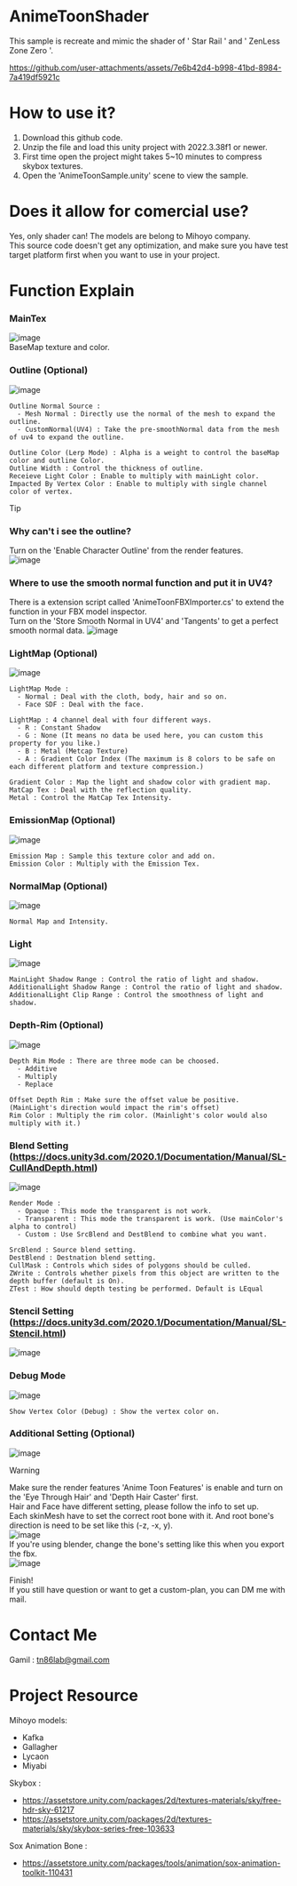 # AnimeToonShader
This sample is recreate and mimic the shader of ' Star Rail ' and ' ZenLess Zone Zero '. 

https://github.com/user-attachments/assets/7e6b42d4-b998-41bd-8984-7a419df5921c

# How to use it?
1. Download this github code.  
2. Unzip the file and load this unity project with 2022.3.38f1 or newer.
3. First time open the project might takes 5~10 minutes to compress skybox textures.  
4. Open the 'AnimeToonSample.unity' scene to view the sample.  

# Does it allow for comercial use?
Yes, only shader can! The models are belong to Mihoyo company.  
This source code doesn't get any optimization, and make sure you have test target platform first when you want to use in your project.

# Function Explain
### MainTex
![image](https://github.com/user-attachments/assets/dced23eb-2cbb-492a-b157-edb77b7ed75d)  
BaseMap texture and color.

### Outline (Optional)
![image](https://github.com/user-attachments/assets/ac38e19b-9773-417a-a2fd-7e24fe135116)  
```
Outline Normal Source : 
  - Mesh Normal : Directly use the normal of the mesh to expand the outline.
  - CustomNormal(UV4) : Take the pre-smoothNormal data from the mesh of uv4 to expand the outline.

Outline Color (Lerp Mode) : Alpha is a weight to control the baseMap color and outline Color.  
Outline Width : Control the thickness of outline.  
Receieve Light Color : Enable to multiply with mainLight color.  
Impacted By Vertex Color : Enable to multiply with single channel color of vertex. 
```
> [!TIP]
> ### Why can't i see the outline?  
> Turn on the 'Enable Character Outline' from the render features.  
> ![image](https://github.com/user-attachments/assets/4e1ba8d8-dac4-4a5e-ad3a-44a6b59f923c)  
> ### Where to use the smooth normal function and put it in UV4?  
> There is a extension script called 'AnimeToonFBXImporter.cs' to extend the function in your FBX model inspector.  
> Turn on the 'Store Smooth Normal in UV4' and 'Tangents' to get a perfect smooth normal data. 
![image](https://github.com/user-attachments/assets/4f7fe742-231a-440c-b737-109b3baeb7a6)


### LightMap (Optional)
![image](https://github.com/user-attachments/assets/bb90c0bb-a173-4300-8e72-3dd6eec0a5a2)  
```
LightMap Mode :
  - Normal : Deal with the cloth, body, hair and so on. 
  - Face SDF : Deal with the face.

LightMap : 4 channel deal with four different ways.
  - R : Constant Shadow
  - G : None (It means no data be used here, you can custom this property for you like.)
  - B : Metal (Metcap Texture)
  - A : Gradient Color Index (The maximum is 8 colors to be safe on each different platform and texture compression.)

Gradient Color : Map the light and shadow color with gradient map.  
MatCap Tex : Deal with the reflection quality.  
Metal : Control the MatCap Tex Intensity.
```

### EmissionMap (Optional)
![image](https://github.com/user-attachments/assets/61fc6ff2-5362-4317-afb8-662d88d1a37c)  
```
Emission Map : Sample this texture color and add on.  
Emission Color : Multiply with the Emission Tex.
```

### NormalMap (Optional)
![image](https://github.com/user-attachments/assets/59d120a8-896a-473f-b851-f195b5ff0cf0)  
```
Normal Map and Intensity.
```

### Light
![image](https://github.com/user-attachments/assets/b1dbae18-3f7e-43ea-adf6-e77ae9f085d8)  
```
MainLight Shadow Range : Control the ratio of light and shadow.  
AdditionalLight Shadow Range : Control the ratio of light and shadow.  
AdditionalLight Clip Range : Control the smoothness of light and shadow.
```

### Depth-Rim (Optional)
![image](https://github.com/user-attachments/assets/24a9494d-4c76-4d63-ac20-1d1d903758dc)  
```
Depth Rim Mode : There are three mode can be choosed.
  - Additive  
  - Multiply  
  - Replace

Offset Depth Rim : Make sure the offset value be positive. (MainLight's direction would impact the rim's offset)  
Rim Color : Multiply the rim color. (Mainlight's color would also multiply with it.)
```

### Blend Setting (https://docs.unity3d.com/2020.1/Documentation/Manual/SL-CullAndDepth.html)
![image](https://github.com/user-attachments/assets/ed7881ff-8c40-437e-bcaa-9d54426ebf70)  
```
Render Mode : 
  - Opaque : This mode the transparent is not work.
  - Transparent : This mode the transparent is work. (Use mainColor's alpha to control)
  - Custom : Use SrcBlend and DestBlend to combine what you want.

SrcBlend : Source blend setting.  
DestBlend : Destnation blend setting.  
CullMask : Controls which sides of polygons should be culled.  
ZWrite : Controls whether pixels from this object are written to the depth buffer (default is On).  
ZTest : How should depth testing be performed. Default is LEqual
```

### Stencil Setting (https://docs.unity3d.com/2020.1/Documentation/Manual/SL-Stencil.html)  
![image](https://github.com/user-attachments/assets/19f7b400-f53a-4739-b3c5-a25c875e97c0)  

### Debug Mode
![image](https://github.com/user-attachments/assets/86230452-9420-4e8b-922e-4885206b6ce6)  
```
Show Vertex Color (Debug) : Show the vertex color on.
```

### Additional Setting (Optional)  
![image](https://github.com/user-attachments/assets/95258ec3-5aff-4909-9c0a-e37e408725e1)    
> [!WARNING]  
> Make sure the render features 'Anime Toon Features' is enable and turn on the 'Eye Through Hair' and 'Depth Hair Caster' first.  
> Hair and Face have different setting, please follow the info to set up.   
> Each skinMesh have to set the correct root bone with it. And root bone's direction is need to be set like this (-z, -x, y).    
> ![image](https://github.com/user-attachments/assets/8883d2fd-3d98-4d9c-9b63-462853913753)  
> If you're using blender, change the bone's setting like this when you export the fbx.  
> ![image](https://github.com/user-attachments/assets/1840c9df-34ea-442b-98ee-4b88210109d1)  
 
Finish!    
If you still have question or want to get a custom-plan, you can DM me with mail.   

# Contact Me  
Gamil : tn86lab@gmail.com  

# Project Resource  
Mihoyo models:  
  - Kafka  
  - Gallagher  
  - Lycaon  
  - Miyabi  

Skybox : 
  - https://assetstore.unity.com/packages/2d/textures-materials/sky/free-hdr-sky-61217  
  - https://assetstore.unity.com/packages/2d/textures-materials/sky/skybox-series-free-103633  

Sox Animation Bone :  
  - https://assetstore.unity.com/packages/tools/animation/sox-animation-toolkit-110431  

